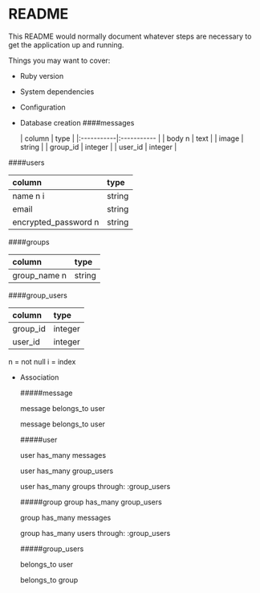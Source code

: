 # README

This README would normally document whatever steps are necessary to get the
application up and running.

Things you may want to cover:

* Ruby version

* System dependencies

* Configuration

* Database creation
 ####messages

  | column | type |
|:-----------|:----------- |
| body n     |     text    |
| image      |    string   |
| group_id   |   integer   |
| user_id    |   integer   |

 ####users

  | column | type |
|:-----------|:----------- |
| name n   i|    string   |
| email      |    string   |
|encrypted_password n| string|

 ####groups

  | column | type |
|:-----------|:----------- |
| group_name     n |     string  |

 ####group_users

  | column | type |
|:-----------|:----------- |
| group_id|    integer   |
| user_id      |    integer   |

 n = not null
 i = index


* Association

  #####message

  message belongs_to user

  message belongs_to user


  #####user

  user has_many messages

  user has_many group_users

  user has_many groups through: :group_users

  #####group
  group has_many group_users

  group has_many messages

  group has_many users through: :group_users

  #####group_users

  belongs_to user

  belongs_to group
